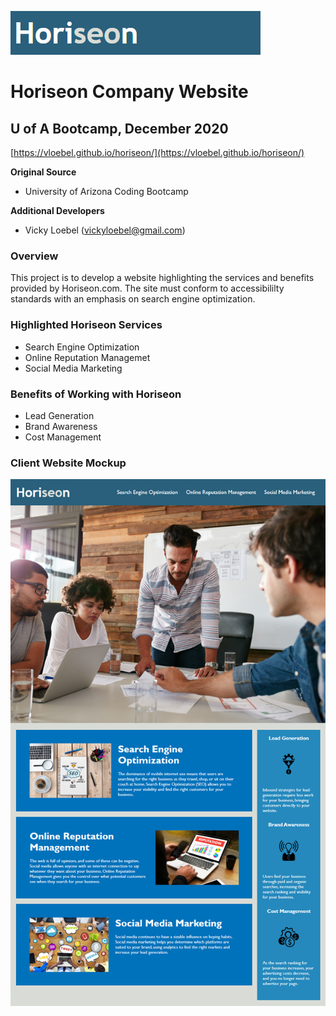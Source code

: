 ![Client Logo](./assets/client/logo.png)
# Horiseon Company Website
## U of A Bootcamp, December 2020

[https://vloebel.github.io/horiseon/](https://vloebel.github.io/horiseon/)

**Original Source**
* University of Arizona Coding Bootcamp  

**Additional Developers**  
* Vicky Loebel (vickyloebel@gmail.com)

### Overview
This project is to develop a website highlighting the services and benefits provided by Horiseon.com. The site must conform to accessibililty standards with an emphasis on search engine optimization.  

### Highlighted Horiseon Services  
* Search Engine Optimization  
* Online Reputation Managemet  
* Social Media Marketing  

### Benefits of Working with Horiseon 
* Lead Generation  
* Brand Awareness  
* Cost Management  

### Client Website Mockup

![Client Mockup](./assets/client/client-mockup.png)

    